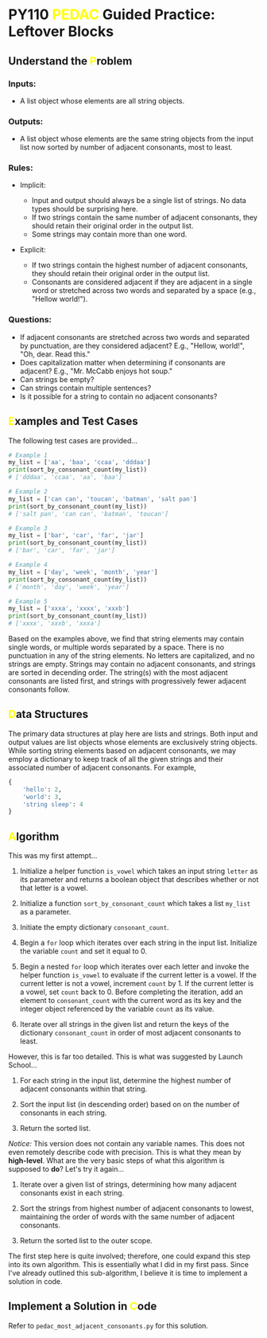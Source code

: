 # PY110 <span style="color:yellow">PEDAC</span> Guided Practice: Leftover Blocks

## Understand the <span style="color:yellow">P</span>roblem
### Inputs:
* A list object whose elements are all string objects.

### Outputs:
* A list object whose elements are the same string objects from the input list now sorted by number of adjacent consonants, most to least.

### Rules:
* Implicit:
    * Input and output should always be a single list of strings. No data types should be surprising here.
    * If two strings contain the same number of adjacent consonants, they should retain their original order in the output list.
    * Some strings may contain more than one word. 

* Explicit:
    * If two strings contain the highest number of adjacent consonants, they should retain their original order in the output list.
    * Consonants are considered adjacent if they are adjacent in a single word or stretched across two words and separated by a space (e.g., "Hellow world!").

### Questions:
* If adjacent consonants are stretched across two words and separated by punctuation, are they considered adjacent? E.g., "Hellow, world!", "Oh, dear. Read this."
* Does capitalization matter when determining if consonants are adjacent? E.g., "Mr. McCabb enjoys hot soup."
* Can strings be empty?
* Can strings contain multiple sentences?
* Is it possible for a string to contain no adjacent consonants?

## <span style="color:yellow">E</span>xamples and Test Cases
The following test cases are provided...

```python
# Example 1
my_list = ['aa', 'baa', 'ccaa', 'dddaa'] 
print(sort_by_consonant_count(my_list)) 
# ['dddaa', 'ccaa', 'aa', 'baa']

# Example 2
my_list = ['can can', 'toucan', 'batman', 'salt pan'] 
print(sort_by_consonant_count(my_list))
# ['salt pan', 'can can', 'batman', 'toucan']

# Example 3
my_list = ['bar', 'car', 'far', 'jar'] 
print(sort_by_consonant_count(my_list)) 
# ['bar', 'car', 'far', 'jar']

# Example 4
my_list = ['day', 'week', 'month', 'year'] 
print(sort_by_consonant_count(my_list))
# ['month', 'day', 'week', 'year']

# Example 5
my_list = ['xxxa', 'xxxx', 'xxxb'] 
print(sort_by_consonant_count(my_list)) 
# ['xxxx', 'xxxb', 'xxxa']
```

Based on the examples above, we find that string elements may contain single words, or multiple words separated by a space. There is no punctuation in any of the string elements. No letters are capitalized, and no strings are empty. Strings may contain no adjacent consonants, and strings are sorted in decending order. The string(s) with the most adjacent consonants are listed first, and strings with progressively fewer adjacent consonants follow.

## <span style="color:yellow">D</span>ata Structures
The primary data structures at play here are lists and strings. Both input and output values are list objects whose elements are exclusively string objects. While sorting string elements based on adjacent consonants, we may employ a dictionary to keep track of all the given strings and their associated number of adjacent consonants. For example, 

```python
{
    'hello': 2,
    'world': 3,
    'string sleep': 4
}
```

## <span style="color:yellow">A</span>lgorithm

This was my first attempt...

1. Initialize a helper function `is_vowel` which takes an input string `letter` as its parameter and returns a boolean object that describes whether or not that letter is a vowel.

2. Initialize a function `sort_by_consonant_count` which takes a list `my_list` as a parameter. 

3. Initiate the empty dictionary `consonant_count`. 

4. Begin a `for` loop which iterates over each string in the input list. Initialize the variable `count` and set it equal to 0.

5. Begin a nested `for` loop which iterates over each letter and invoke the helper function `is_vowel` to evaluate if the current letter is a vowel. If the current letter is not a vowel, increment `count` by 1. If the current letter is a vowel, set `count` back to 0. Before completing the iteration, add an element to `consonant_count` with the current word as its key and the integer object referenced by the variable `count` as its value.

6. Iterate over all strings in the given list and return the keys of the dictionary `consonant_count` in order of most adjacent consonants to least.

However, this is far too detailed. This is what was suggested by Launch School...

1. For each string in the input list, determine the highest number of adjacent consonants within that string.

2. Sort the input list (in descending order) based on on the number of consonants in each string.

3. Return the sorted list.

*Notice:* This version does not contain any variable names. This does not even remotely describe code with precision. This is what they mean by **high-level**. What are the very basic steps of what this algorithm is supposed to **do**? Let's try it again...

1. Iterate over a given list of strings, determining how many adjacent consonants exist in each string.

2. Sort the strings from highest number of adjacent consonants to lowest, maintaining the order of words with the same number of adjacent consonants.

3. Return the sorted list to the outer scope.

The first step here is quite involved; therefore, one could expand this step into its own algorithm. This is essentially what I did in my first pass. Since I've already outlined this sub-algorithm, I believe it is time to implement a solution in code.


## Implement a Solution in <span style="color:yellow">C</span>ode
Refer to `pedac_most_adjacent_consonants.py` for this solution.